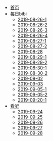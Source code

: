* [首页](zh-cn/)
* 每日bibi
  * [2019-08-26-1](every-day/2019-08-26.md)
  * [2019-08-26-2](every-day/2019-08-26-2.md)
  * [2019-08-26-3](every-day/2019-08-26-3.md)
  * [2019-08-26-4](every-day/2019-08-26-4.md)
  * [2019-08-27-1](every-day/2019-08-27-1.md)
  * [2019-08-27-2](every-day/2019-08-27-2.md)
  * [2019-08-28](every-day/2019-08-28.md)
  * [2019-08-29-1](every-day/2019-08-29-1.md)
  * [2019-08-29-2](every-day/2019-08-29-2.md)
  * [2019-08-30-1](every-day/2019-08-30-1.md)
  * [2019-08-30-2](every-day/2019-08-30-2.md)
  * [2019-09-02](every-day/2019-09-02.md)
  * [2019-09-03](every-day/2019-09-03.md)
  * [2019-09-05-1](every-day/2019-09-05-1.md)
  * [2019-09-05-2](every-day/2019-09-05-2.md)
  * [2019-09-20-1](every-day/2019-09-20-1.md)
 * [看听](read-listen/)
	  * [2019-09-24](read-listen/2019-09-24.md)
	  * [2019-09-25](read-listen/2019-09-25.md)
	  * [2019-09-26](read-listen/2019-09-26.md)
	  * [2019-09-27](read-listen/2019-09-27.md)
	  * [2019-09-28](read-listen/2019-09-28.md)
<!--stackedit_data:
eyJoaXN0b3J5IjpbMTYwMzc5NjM2Myw2NDg5NjcwMTYsLTE1OD
M4NDgwMTksNDIyMjQ2NTM4LDE1ODgwNjEyNjcsLTc1OTIxMzQ3
NF19
-->